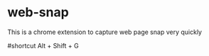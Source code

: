 # web-snap
This is a chrome extension to capture web page snap very quickly

#shortcut
Alt + Shift + G
